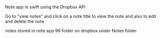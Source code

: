 Note app in swift using the Dropbox API

Go to "view notes" and click on a note title to view the note and also to edit and delete the note

notes stored in note app 96 folder on dropbox under Notes folder
